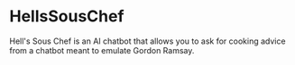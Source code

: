 # HellsSousChef
Hell's Sous Chef is an AI chatbot that allows you to ask for cooking advice from a chatbot meant to emulate Gordon Ramsay.
